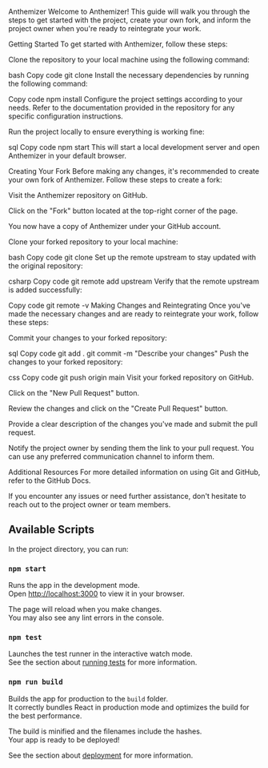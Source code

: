 Anthemizer
Welcome to Anthemizer! This guide will walk you through the steps to get started with the project, create your own fork, and inform the project owner when you're ready to reintegrate your work.

Getting Started
To get started with Anthemizer, follow these steps:

Clone the repository to your local machine using the following command:

bash
Copy code
git clone <repository-url>
Install the necessary dependencies by running the following command:

Copy code
npm install
Configure the project settings according to your needs. Refer to the documentation provided in the repository for any specific configuration instructions.

Run the project locally to ensure everything is working fine:

sql
Copy code
npm start
This will start a local development server and open Anthemizer in your default browser.

Creating Your Fork
Before making any changes, it's recommended to create your own fork of Anthemizer. Follow these steps to create a fork:

Visit the Anthemizer repository on GitHub.

Click on the "Fork" button located at the top-right corner of the page.

You now have a copy of Anthemizer under your GitHub account.

Clone your forked repository to your local machine:

bash
Copy code
git clone <your-fork-url>
Set up the remote upstream to stay updated with the original repository:

csharp
Copy code
git remote add upstream <original-repository-url>
Verify that the remote upstream is added successfully:

Copy code
git remote -v
Making Changes and Reintegrating
Once you've made the necessary changes and are ready to reintegrate your work, follow these steps:

Commit your changes to your forked repository:

sql
Copy code
git add .
git commit -m "Describe your changes"
Push the changes to your forked repository:

css
Copy code
git push origin main
Visit your forked repository on GitHub.

Click on the "New Pull Request" button.

Review the changes and click on the "Create Pull Request" button.

Provide a clear description of the changes you've made and submit the pull request.

Notify the project owner by sending them the link to your pull request. You can use any preferred communication channel to inform them.

Additional Resources
For more detailed information on using Git and GitHub, refer to the GitHub Docs.

If you encounter any issues or need further assistance, don't hesitate to reach out to the project owner or team members.


## Available Scripts

In the project directory, you can run:

### `npm start`

Runs the app in the development mode.\
Open [http://localhost:3000](http://localhost:3000) to view it in your browser.

The page will reload when you make changes.\
You may also see any lint errors in the console.

### `npm test`

Launches the test runner in the interactive watch mode.\
See the section about [running tests](https://facebook.github.io/create-react-app/docs/running-tests) for more information.

### `npm run build`

Builds the app for production to the `build` folder.\
It correctly bundles React in production mode and optimizes the build for the best performance.

The build is minified and the filenames include the hashes.\
Your app is ready to be deployed!

See the section about [deployment](https://facebook.github.io/create-react-app/docs/deployment) for more information.

